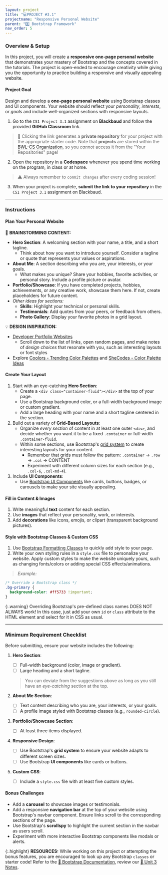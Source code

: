 ```yaml
---
layout: project
title: "💻PROJECT #3.1"
projectname: "Responsive Personal Website"
parent: "3️⃣ Bootstrap Framework"
nav_order: 5
---
```



### Overview & Setup

In this project, you will create a **responsive one-page personal website** that demonstrates your mastery of Bootstrap and the concepts covered in the tutorials. The project is open-ended to encourage creativity while giving you the opportunity to practice building a responsive and visually appealing website.

#### Project Goal
Design and develop a **one-page personal website** using Bootstrap classes and UI components. Your website should reflect your _personality_, _interests_, or _goals_ and include well-organized sections with responsive layouts.

<div class="setup" markdown="block">

1. Go to the `CS1 Project 3.1` assignment on **Blackbaud** and follow the provided **GitHub Classroom** link.
  > 📁 Clicking the link generates a **private repository** for your project with the appropriate starter code. Note that **projects** are stored within the [BWL-CS Organization](https://github.com/BWL-CS), so you _cannot_ access it from the "Your Repositories" page!
2. Open the repository in a **Codespace** whenever you spend time working on the program, in class or at home. 
  > ⚠️ Always remember to `commit changes` after every coding session!
3. When your project is complete, **submit the link to your repository** in the `CS1 Project 3.1` assignment on Blackbaud.

</div>

--- 

### Instructions

#### Plan Your Personal Website

<div class="task" markdown="block">
  
🧠 **BRAINSTORMING CONTENT:**
- **Hero Section**: A welcoming section with your name, a title, and a short tagline.
  - Think about how you want to introduce yourself. Consider a tagline or quote that represents your values or aspirations.
- **About Me**: A section describing who you are, your interests, or your goals.
  - What makes you unique? Share your hobbies, favorite activities, or personal story. Include a profile picture or avatar.
- **Portfolio/Showcase**: If you have completed projects, hobbies, achievements, or any creative work, showcase them here. If not, create placeholders for future content.
- _Other ideas for sections:_
  - **Skills**: Highlight your technical or personal skills. 
  - **Testimonials**: Add quotes from your peers, or feedback from others.
  - **Photo Gallery**: Display your favorite photos in a grid layout. 

💡 **DESIGN INSPIRATION:** 
- [Developer Portfolio Websites](https://github.com/emmabostian/developer-portfolios)
  - Scroll down to the list of links, open random pages, and make notes of _design choices_ that resonate with you, such as interesting layouts or font styles
- Explore [Coolors - Trending Color Palettes](https://coolors.co/palettes/trending) and [SheCodes - Color Palette Ideas](https://www.shecodes.io/palettes)

</div>

#### Create Your Layout
1. Start with an eye-catching **Hero Section**:
   - Create a `<div class="container-fluid"></div>` at the top of your page. 
   - Use a Bootstrap background color, or a full-width background image or custom gradient.
   - Add a large heading with your name and a short tagline centered in the section.
1. Build out a variety of **Grid-Based Layouts**:
   - Organize _every section_ of content in at least one outer `<div>`, and decide whether you want it to be a fixed `.container` or full-width `.container-fluid`.  
   - Within some sections, use Bootstrap's [grid system](https://getbootstrap.com/docs/5.3/layout/grid/) to create interesting layouts for your content.
     - Remember that grids must follow the pattern: `.container` → `.row` → `.col` → CONTENT
     - Experiment with different column sizes for each section (e.g., `.col-6`, `.col-md-4`).
1. Include **UI Components**:
   - Use [Bootstrap UI Components](https://coderina.dev/webdocs/docs/unit03/notes302.html) like cards, buttons, badges, or carousels to make your site visually appealing.

#### Fill in Content & Images
1. Write meaningful **text** content for each section.
2. Use **images** that reflect your personality, work, or interests.
3. Add **decorations** like icons, emojis, or clipart (transparent background pictures).

#### Style with Bootstrap Classes & Custom CSS
1. Use [Bootstrap Formatting Classes](https://coderina.dev/webdocs/docs/unit03/notes301.html) to quickly add style to your page.
2. Write your own styling rules in a `style.css` file to personalize your website. Apply custom styles to make the website uniquely yours, such as changing fonts/colors or adding special CSS effects/animations. 
  > _Example:_
  ```css
  /* Override a Bootstrap class */
  .bg-primary {
    background-color: #ff5733 !important;
  }
  ```

{:.warning}
Overriding Bootstrap's pre-defined class names DOES NOT ALWAYS work! In this case, just add your own `id` or `class` attribute to the HTML element and select for it in CSS as usual. 

--- 

### Minimum Requirement Checklist

Before submitting, ensure your website includes the following:

1. **Hero Section**:
   - [ ] Full-width background (color, image or gradient).
   - [ ] Large heading and a short tagline.
   > You can deviate from the suggestions above as long as you still have an _eye-catching_ section at the top.

2. **About Me Section**:
   - [ ] Text content describing who you are, your interests, or your goals.
   - [ ] A profile image styled with Bootstrap classes (e.g., `rounded-circle`).

3. **Portfolio/Showcase Section**:
   - [ ] At least three items displayed.

4. **Responsive Design**:
   - [ ] Use Bootstrap's **grid system** to ensure your website adapts to different screen sizes.
   - [ ] Use Bootstrap **UI components** like cards or buttons.

5. **Custom CSS**:
   - [ ] Include a `style.css` file with at least five custom styles.

#### Bonus Challenges
- Add a **carousel** to showcase images or testimonials.
- Add a responsive **navigation bar** at the top of your website using Bootstrap's navbar component. Ensure links scroll to the corresponding sections of the page.
- Use Bootstrap's **scrollspy** to highlight the current section in the navbar as users scroll.
- Experiment with more interactive Bootstrap components like modals or alerts.


{:.highlight}
**RESOURCES:** While working on this project or attempting the bonus features, you are encouraged to look up any Bootstrap `classes` or starter code! Refer to the [📖 Bootstrap Documentation](https://www.w3schools.com/css/), review our [📓 Unit 3 Notes](https://coderina.dev/webdocs/unit03). 

